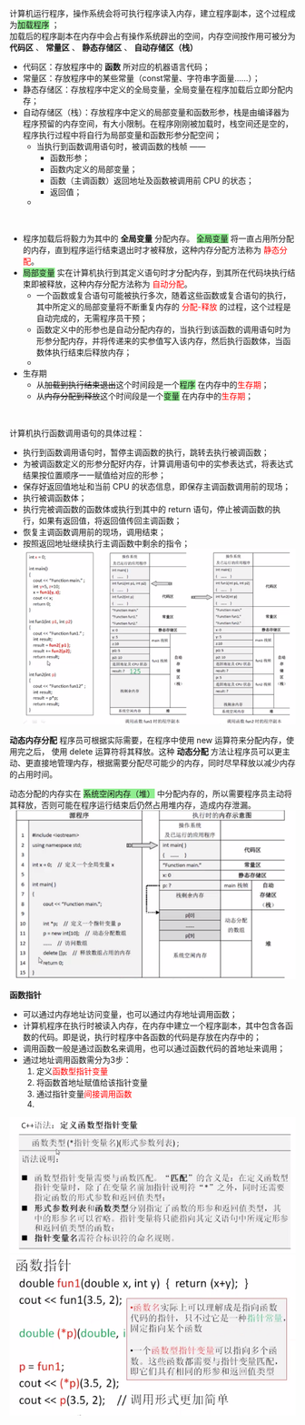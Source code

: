 计算机运行程序，操作系统会将可执行程序读入内存，建立程序副本，这个过程成为<font style="background:lightgreen">加载程序</font> ；<br/>
加载后的程序副本在内存中会占有操作系统辟出的空间，内存空间按作用可被分为 **代码区** 、 **常量区** 、 **静态存储区** 、 **自动存储区（栈）**<br/>
- 代码区：存放程序中的 **函数** 所对应的机器语言代码；
- 常量区：存放程序中的某些常量（const常量、字符串字面量……）；
- 静态存储区：存放程序中定义的全局变量，全局变量在程序加载后立即分配内存；
- 自动存储区（栈）：存放程序中定义的局部变量和函数形参，栈是由编译器为程序预留的内存空间，有大小限制。在程序刚刚被加载时，栈空间还是空的，程序执行过程中将自行为局部变量和函数形参分配空间；
	+ 当执行到函数调用语句时，被调函数的栈帧 ——
		- 函数形参；
		- 函数内定义的局部变量；
		- 函数（主调函数）返回地址及函数被调用前 CPU 的状态；
		- 返回值；
	+ 
<br/>

+ 程序加载后将毅力为其中的 **全局变量** 分配内存。 <font style="background:lightgreen">全局变量</font>   将一直占用所分配的内存，直到程序运行结束退出时才被释放，这种内存分配方法称为 <font color="red">静态分配</font>。
+ <font style="background:lightgreen">局部变量</font>   实在计算机执行到其定义语句时才分配内存，到其所在代码块执行结束即被释放，这种内存分配方法称为 <font color="red">自动分配</font>。
	- 一个函数或复合语句可能被执行多次，随着这些函数或复合语句的执行，其中所定义的局部变量将不断重复内存的 <font color="red">分配-释放</font> 的过程，这个过程是自动完成的，无需程序员干预；
	- 函数定义中的形参也是自动分配内存的，当执行到该函数的调用语句时为形参分配内存，并将传递来的实参值写入该内存，然后执行函数体，当函数体执行结束后释放内存；
	- 
+ 生存期
	- 从~~加载到执行结束退出~~这个时间段是一个<font style="background:lightgreen">程序</font> 在内存中的<font color="red">生存期</font>；
	- 从~~内存分配到释放~~这个时间段是一个<font style="background:lightgreen">变量</font> 在内存中的<font color="red">生存期</font>；
<br/>

计算机执行函数调用语句的具体过程：
- 执行到函数调用语句时，暂停主调函数的执行，跳转去执行被调函数；
- 为被调函数定义的形参分配好内存，计算调用语句中的实参表达式，将表达式结果按位置顺序一一赋值给对应的形参；
- 保存好返回值地址和当前 CPU 的状态信息，即保存主调函数调用前的现场；
- 执行被调函数体；
- 执行完被调函数的函数体或执行到其中的 return 语句，停止被调函数的执行，如果有返回值，将返回值传回主调函数；
- 恢复主调函数调用前的现场，调用结束；
- 按照返回地址继续执行主调函数中剩余的指令；
![函数调用在内存中的存储过程](./pic/2021-05-18_18-38_e.png)

**动态内存分配**
程序员可根据实际需要，在程序中使用 new 运算符来分配内存，使用完之后， 使用 delete 运算符将其释放。这种 **动态分配** 方法让程序员可以更主动、更直接地管理内存，根据需要分配尽可能少的内存，同时尽早释放以减少内存的占用时间。

动态分配的内存实在 <font style="background:lightgreen">系统空闲内存（堆）</font>  中分配内存的，所以需要程序员主动将其释放，否则可能在程序运行结束后仍然占用堆内存，造成内存泄漏。
![函数调用在内存中的存储过程](./pic/2021-05-18_18-54.png)

**函数指针**
- 可以通过内存地址访问变量，也可以通过内存地址调用函数；
- 计算机程序在执行时被读入内存，在内存中建立一个程序副本，其中包含各函数的代码。即是说，执行时程序中各函数的代码是存放在内存中的；
- 调用函数一般是通过函数名来调用，也可以通过函数代码的首地址来调用；
- 通过地址调用函数需分为3步：
	1. 定义<font color="red">函数型指针变量</font>
	2. 将函数首地址赋值给该指针变量
	3. 通过指针变量<font color="red">间接调用函数</font>
	4. 
 ![函数调用在内存中的存储过程](./pic/2021-05-18_19-06.png)<br/>
![函数调用在内存中的存储过程](./pic/2021-05-18_19-09_e.png)
